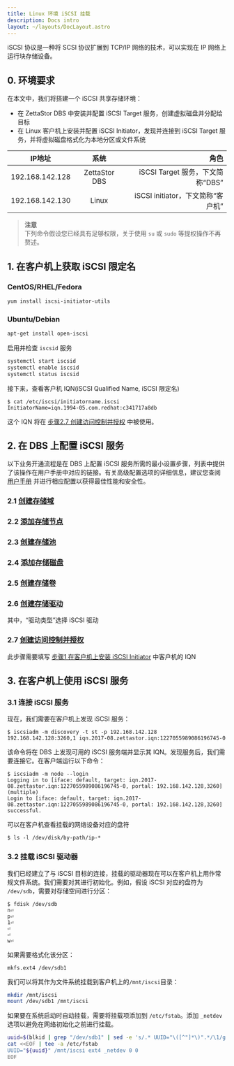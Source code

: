 ```yaml
---
title: Linux 环境 iSCSI 挂载
description: Docs intro
layout: ~/layouts/DocLayout.astro
---
```


iSCSI 协议是一种将 SCSI 协议扩展到 TCP/IP 网络的技术，可以实现在 IP 网络上运行块存储设备。

## 0. 环境要求

在本文中，我们将搭建一个 iSCSI 共享存储环境：
- 在 ZettaStor DBS 中安装并配置 iSCSI Target 服务，创建虚拟磁盘并分配给目标
- 在 Linux 客户机上安装并配置 iSCSI Initiator，发现并连接到 iSCSI Target 服务，并将虚拟磁盘格式化为本地分区或文件系统

| IP地址        | 系统           | 角色  |
| ------------- |:-------------:| -----:|
| 192.168.142.128 | ZettaStor DBS | iSCSI Target 服务，下文简称“DBS” |
| 192.168.142.130 | Linux | iSCSI initiator，下文简称“客户机” |

>**注意**  
下列命令假设您已经具有足够权限，关于使用 `su` 或 `sudo` 等提权操作不再赘述。

## 1. 在客户机上获取 iSCSI 限定名
### CentOS/RHEL/Fedora
```bash
yum install iscsi-initiator-utils
```

### Ubuntu/Debian
```bash
apt-get install open-iscsi
```

启用并检查 `iscsid` 服务
```bash
systemctl start iscsid
systemctl enable iscsid
systemctl status iscsid
```

接下来，查看客户机 IQN(iSCSI Qualified Name, iSCSI 限定名)
```
$ cat /etc/iscsi/initiatorname.iscsi
InitiatorName=iqn.1994-05.com.redhat:c341717a8db
```

这个 IQN 将在 [步骤2.7 创建访问控制并授权](#27-创建访问控制并授权) 中被使用。

## 2. 在 DBS 上配置 iSCSI 服务
以下业务开通流程是在 DBS 上配置 iSCSI 服务所需的最小设置步骤，列表中提供了该操作在用户手册中对应的链接。有关高级配置选项的详细信息，建议您查阅 [用户手册](/manual) 并进行相应配置以获得最佳性能和安全性。

### 2.1 [创建存储域](/manual#创建域)
### 2.2 [添加存储节点](/manual#添加和移除存储节点)
### 2.3 [创建存储池](/manual#创建存储池)
### 2.4 [添加存储磁盘](/manual#存储池磁盘扩容和减容)
### 2.5 [创建存储卷](/manual#创建卷)
### 2.6 [创建存储驱动](/manual#挂载驱动)
其中，“驱动类型”选择 iSCSI 驱动
### 2.7 [创建访问控制并授权](/manual#访问控制管理)
此步骤需要填写 [步骤1 在客户机上安装 iSCSI Initiator](#1-在客户机上获取-iscsi-限定名) 中客户机的 IQN

## 3. 在客户机上使用 iSCSI 服务
### 3.1 连接 iSCSI 服务
现在，我们需要在客户机上发现 iSCSI 服务：
```
$ iscsiadm -m discovery -t st -p 192.168.142.128
192.168.142.128:3260,1 iqn.2017-08.zettastor.iqn:1227055989086196745-0
```
该命令将在 DBS 上发现可用的 iSCSI 服务端并显示其 IQN。发现服务后，我们需要连接它。在客户端运行以下命令：
```
$ iscsiadm -m node --login
Logging in to [iface: default, target: iqn.2017-08.zettastor.iqn:1227055989086196745-0, portal: 192.168.142.128,3260] (multiple)
Login to [iface: default, target: iqn.2017-08.zettastor.iqn:1227055989086196745-0, portal: 192.168.142.128,3260] successful.
```

可以在客户机查看挂载的网络设备对应的盘符
```
$ ls -l /dev/disk/by-path/ip-*
```

### 3.2 挂载 iSCSI 驱动器
我们已经建立了与 iSCSI 目标的连接，挂载的驱动器现在可以在客户机上用作常规文件系统。我们需要对其进行初始化。例如，假设 iSCSI 对应的盘符为 `/dev/sdb`，需要对存储空间进行分区：
```
$ fdisk /dev/sdb
n⏎
p⏎
1⏎
⏎
⏎
w⏎
```

如果需要格式化该分区：
```
mkfs.ext4 /dev/sdb1
```

我们可以将其作为文件系统挂载到客户机上的`/mnt/iscsi`目录：
```bash
mkdir /mnt/iscsi
mount /dev/sdb1 /mnt/iscsi
```

如果要在系统启动时自动挂载，需要将挂载项添加到 `/etc/fstab`。添加 `_netdev` 选项以避免在网络初始化之前进行挂载。
```bash
uuid=$(blkid | grep "/dev/sdb1" | sed -e 's/.* UUID="\([^"]*\)".*/\1/g')
cat <<EOF | tee -a /etc/fstab
UUID="${uuid}" /mnt/iscsi ext4 _netdev 0 0
EOF
```